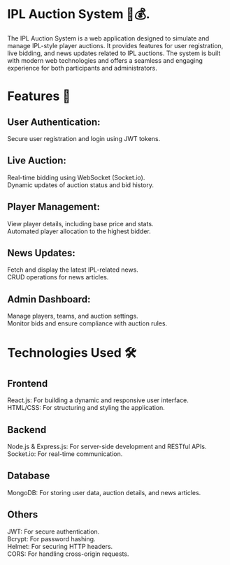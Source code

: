 # IPL Auction System 🏏💰.  
The IPL Auction System is a web application designed to simulate and manage IPL-style player auctions. It provides features for user registration, live bidding, and news updates related to IPL auctions. The system is built with modern web technologies and offers a seamless and engaging experience for both participants and administrators.  
# Features 🌟  
## User Authentication:
Secure user registration and login using JWT tokens.  
## Live Auction:  
Real-time bidding using WebSocket (Socket.io).  
Dynamic updates of auction status and bid history.  
## Player Management:  
View player details, including base price and stats.  
Automated player allocation to the highest bidder.  
## News Updates:  
Fetch and display the latest IPL-related news.  
CRUD operations for news articles.  
## Admin Dashboard:  
Manage players, teams, and auction settings.  
Monitor bids and ensure compliance with auction rules.  
# Technologies Used 🛠️ 
## Frontend 
React.js: For building a dynamic and responsive user interface.  
HTML/CSS: For structuring and styling the application.  
## Backend 
Node.js & Express.js: For server-side development and RESTful APIs.  
Socket.io: For real-time communication.   
## Database 
MongoDB: For storing user data, auction details, and news articles.  
## Others
JWT: For secure authentication.  
Bcrypt: For password hashing.  
Helmet: For securing HTTP headers.  
CORS: For handling cross-origin requests.  
